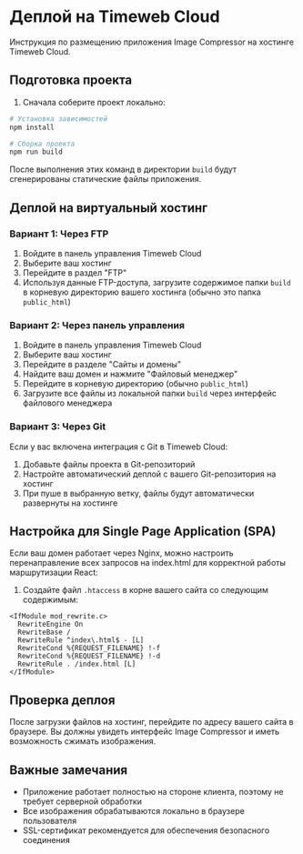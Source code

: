 # Деплой на Timeweb Cloud

Инструкция по размещению приложения Image Compressor на хостинге Timeweb Cloud.

## Подготовка проекта

1. Сначала соберите проект локально:

```bash
# Установка зависимостей
npm install

# Сборка проекта
npm run build
```

После выполнения этих команд в директории `build` будут сгенерированы статические файлы приложения.

## Деплой на виртуальный хостинг

### Вариант 1: Через FTP

1. Войдите в панель управления Timeweb Cloud
2. Выберите ваш хостинг
3. Перейдите в раздел "FTP"
4. Используя данные FTP-доступа, загрузите содержимое папки `build` в корневую директорию вашего хостинга (обычно это папка `public_html`)

### Вариант 2: Через панель управления

1. Войдите в панель управления Timeweb Cloud
2. Выберите ваш хостинг
3. Перейдите в разделе "Сайты и домены"
4. Найдите ваш домен и нажмите "Файловый менеджер"
5. Перейдите в корневую директорию (обычно `public_html`)
6. Загрузите все файлы из локальной папки `build` через интерфейс файлового менеджера

### Вариант 3: Через Git

Если у вас включена интеграция с Git в Timeweb Cloud:

1. Добавьте файлы проекта в Git-репозиторий
2. Настройте автоматический деплой с вашего Git-репозитория на хостинг
3. При пуше в выбранную ветку, файлы будут автоматически развернуты на хостинге

## Настройка для Single Page Application (SPA)

Если ваш домен работает через Nginx, можно настроить перенаправление всех запросов на index.html для корректной работы маршрутизации React:

1. Создайте файл `.htaccess` в корне вашего сайта со следующим содержимым:

```
<IfModule mod_rewrite.c>
  RewriteEngine On
  RewriteBase /
  RewriteRule ^index\.html$ - [L]
  RewriteCond %{REQUEST_FILENAME} !-f
  RewriteCond %{REQUEST_FILENAME} !-d
  RewriteRule . /index.html [L]
</IfModule>
```

## Проверка деплоя

После загрузки файлов на хостинг, перейдите по адресу вашего сайта в браузере. Вы должны увидеть интерфейс Image Compressor и иметь возможность сжимать изображения.

## Важные замечания

- Приложение работает полностью на стороне клиента, поэтому не требует серверной обработки
- Все изображения обрабатываются локально в браузере пользователя
- SSL-сертификат рекомендуется для обеспечения безопасного соединения 